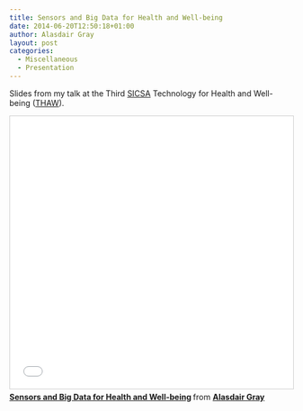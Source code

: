 ```yaml
---
title: Sensors and Big Data for Health and Well-being
date: 2014-06-20T12:50:18+01:00
author: Alasdair Gray
layout: post
categories:
  - Miscellaneous
  - Presentation
---
```

Slides from my talk at the Third [SICSA](http://www.sicsa.ac.uk/ "Scottish Informatics and Computer Science Alliance") Technology for Health and Well-being ([THAW](http://www.sicsa.ac.uk/sicsa-news/SICSA-News-Feed/thirdsicsaworkshopontechnologyforhealthandwellbeingthaw "SICSA THAW")).

<iframe src="//www.slideshare.net/slideshow/embed_code/key/KhRN3iwJXc6OyH" width="595" height="485" frameborder="0" marginwidth="0" marginheight="0" scrolling="no" style="border:1px solid #CCC; border-width:1px; margin-bottom:5px; max-width: 100%;" allowfullscreen> </iframe> <div style="margin-bottom:5px"> <strong> <a href="//www.slideshare.net/alasdair_gray/sensors-and-big-data-for-health-and-wellbeing" title="Sensors and Big Data for Health and Well-being" target="_blank">Sensors and Big Data for Health and Well-being</a> </strong> from <strong><a href="https://www.slideshare.net/alasdair_gray" target="_blank">Alasdair Gray</a></strong> </div>
